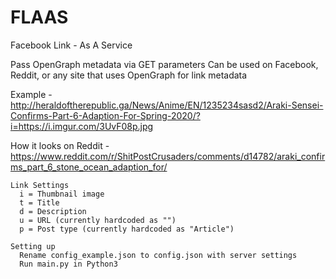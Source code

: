 # FLAAS
Facebook Link - As A Service

Pass OpenGraph metadata via GET parameters
Can be used on Facebook, Reddit, or any site that uses OpenGraph for link metadata

Example - http://heraldoftherepublic.ga/News/Anime/EN/1235234sasd2/Araki-Sensei-Confirms-Part-6-Adaption-For-Spring-2020/?i=https://i.imgur.com/3UvF08p.jpg

How it looks on Reddit - https://www.reddit.com/r/ShitPostCrusaders/comments/d14782/araki_confirms_part_6_stone_ocean_adaption_for/

```
Link Settings
  i = Thumbnail image
  t = Title
  d = Description
  u = URL (currently hardcoded as "")
  p = Post type (currently hardcoded as "Article")

Setting up
  Rename config_example.json to config.json with server settings
  Run main.py in Python3
```
